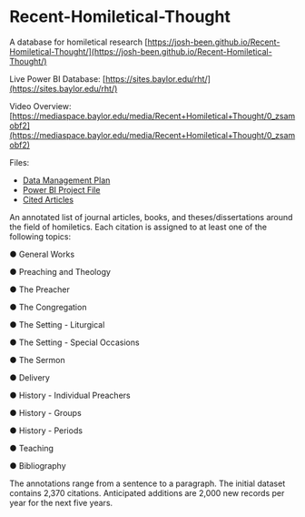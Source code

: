 # Recent-Homiletical-Thought
A database for homiletical research
[https://josh-been.github.io/Recent-Homiletical-Thought/](https://josh-been.github.io/Recent-Homiletical-Thought/)


Live Power BI Database: [https://sites.baylor.edu/rht/](https://sites.baylor.edu/rht/)

Video Overview: [https://mediaspace.baylor.edu/media/Recent+Homiletical+Thought/0_zsamobf2](https://mediaspace.baylor.edu/media/Recent+Homiletical+Thought/0_zsamobf2)

Files:
* [Data Management Plan](https://josh-been.github.io/Recent-Homiletical-Thought/DMP-Recent_Homiletical_Thought_Project.docx)
* [Power BI Project File](https://josh-been.github.io/Recent-Homiletical-Thought/rht.pbix)
* [Cited Articles](https://josh-been.github.io/Recent-Homiletical-Thought/rht.pbix)


An annotated list of journal articles, books, and theses/dissertations around the field of homiletics. Each citation is assigned to at least one of the following topics:

●	General Works

●	Preaching and Theology

●	The Preacher

●	The Congregation

●	The Setting - Liturgical

●	The Setting - Special Occasions

●	The Sermon

●	Delivery

●	History - Individual Preachers

●	History - Groups

●	History - Periods

●	Teaching

●	Bibliography

The annotations range from a sentence to a paragraph.
The initial dataset contains 2,370 citations. Anticipated additions are 2,000 new records per year for the next five years.
